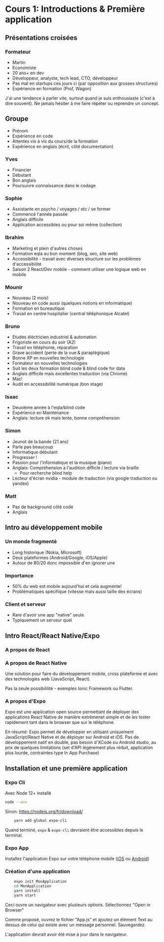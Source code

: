 # Cours 1: Introductions & Première application

## Présentations croisées

### Formateur

- Martin
- Economiste
- 20 ans+ en dev
- Développeur, analyste, tech lead, CTO, développeur
- Pas mal en startups ces jours ci (par opposition aux grosses structures)
- Expérience en formation (Prof, Wagon)

J'ai une tendance à parler vite, surtout quand je suis enthousiaste (c'est à dire souvent). Ne jamais hésiter à me faire répéter ou reprendre un concept.

## Groupe

- Prénom
- Expérience en code
- Attentes vis à vis du cours/de la formation
- Expérience en anglais (écrit, côté documentation)

### Yves

- Financier
- Débutant
- Bon anglais
- Poursuivre connaissance dans le codage

### Sophie

- Assistante en psycho / voyages / etc / se former
- Commencé l'année passée
- Anglais difficile
- Application accessibles ou pour soi même (collection)

### Ibrahim

- Marketing et plein d'autres choses
- Formation eqla au bon moment (blog, seo, site web)
- Accessibilité - travail avec diverses structure sur les problèmes d'accessibilité
- Saison 2 React/Dev mobile - comment utiliser une logique web en mobile

### Mounir

- Nouveau (2 mois)
- Nouveau en code aussi (quelques notions en informatique)
- Formation en bureautique
- Travail en centre hospitalier (central téléphonique Alcatel)

### Bruno

- Etudes éléctricien industriel & automation
- Frigoriste en cours du soir (A2)
- Travail en téléphonie, réparation
- Grave accident (perte de la vue & paraplégique)
- Bonne XP en nouvelles technologie
- Formateur en nouvelles technologies
- Suit les deux formation blind code & blind code for data
- Anglais difficile mais excellentes traduction (via Chrome)
- Mac!
- Audit en accessibilité numérique (bon stage)

### Isaac

- Deuxième année à l'eqla/blind code
- Expérience en Maintenance
- Anglais: lecture ok mais lente, bonne compréhension 

### Simon

- Jeunot de la bande (21 ans)
- Parle pas beaucoup
- Informatique débutant 
- Progresser !
- Passion pour l'informatique et la musique (piano)
- Anglais: Compréhension à l'audition difficle / lecture via braille
  - Pour recherche blind help
- Lecteur d'écran nvidia - module de traduction (via google traduction ou yandex)

### Matt

- Pas de background côté code
- Anglais

## Intro au développement mobile

### Un monde fragmenté

- Long historique (Nokia, Microsoft)
- Deux plateformes (Android/Google, iOS/Apple)
- Autour de 80/20 donc impossible d'en ignorer une

### Importance

- 50% du web est mobile aujourd'hui et cela augmente!
- Problématiques spécifique (vitesse mais aussi taille des écrans)

### Client et serveur

- Rare d'avoir une app "native" seule
- Typiquement un serveur quel

## Intro React/React Native/Expo

### A propos de React

### A propos de React Native

Une solution pour faire du développement mobile, cross plateforme et avec des technologies web (JavaScript, React). 

Pas la seule possibililité - exemples Ionic Framework ou Flutter.

### A propos d'Expo

Expo est une application open source permettant de déployer des applications React Native de manière extrêmenet simple et de les tester rapidement tant dans le browser que sur le téléphone.

En résumé: Expo permet de développer en utilisant uniquement JavaScript/React Native et de déployer sur Android et iOS. Pas de développement natif en double, pas besoin d'XCode ou Android studio, au prix de quelques limitations (set d'API légèrement plus réduit, application plus lourde, contraintes type In App Purchase)

## Installation et une première application

### Expo Cli

Avec Node 12+ installé

```bash
node --env
```

Sinon: https://nodejs.org/fr/download/


```bash
    yarn add global expo-cli
```

Quand terminé, `expo` & `expo-cli` devraient être accessibles depuis le terminal.

### Expo App

Installez l'application Expo sur votre téléphone mobile ([iOS](https://apps.apple.com/app/apple-store/id982107779) ou [Android](https://play.google.com/store/apps/details?id=host.exp.exponent&hl=en&gl=US))

### Création d'une application

```bash
    expo init MonApplication
    cd MonApplication
    yarn install
    yarn start
```

Ceci ouvre un navigateur avec plusieurs options. Sélectionnez "Open in Browser"

Comme proposé, ouvrez le fichier "App.js" et ajoutez un élément Text au dessus de celui qui existe avec un message personnel. Sauvegardez.

L'application devrait avoir été mise à jour dans le navigateur.
